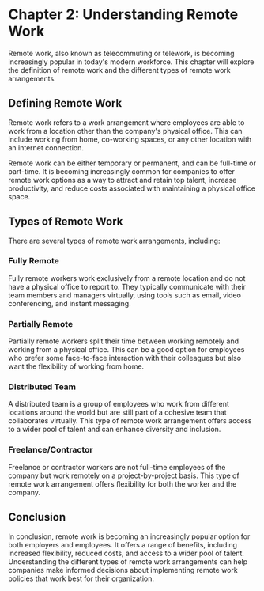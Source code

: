 Chapter 2: Understanding Remote Work
====================================

Remote work, also known as telecommuting or telework, is becoming increasingly popular in today's modern workforce. This chapter will explore the definition of remote work and the different types of remote work arrangements.

Defining Remote Work
--------------------

Remote work refers to a work arrangement where employees are able to work from a location other than the company's physical office. This can include working from home, co-working spaces, or any other location with an internet connection.

Remote work can be either temporary or permanent, and can be full-time or part-time. It is becoming increasingly common for companies to offer remote work options as a way to attract and retain top talent, increase productivity, and reduce costs associated with maintaining a physical office space.

Types of Remote Work
--------------------

There are several types of remote work arrangements, including:

### Fully Remote

Fully remote workers work exclusively from a remote location and do not have a physical office to report to. They typically communicate with their team members and managers virtually, using tools such as email, video conferencing, and instant messaging.

### Partially Remote

Partially remote workers split their time between working remotely and working from a physical office. This can be a good option for employees who prefer some face-to-face interaction with their colleagues but also want the flexibility of working from home.

### Distributed Team

A distributed team is a group of employees who work from different locations around the world but are still part of a cohesive team that collaborates virtually. This type of remote work arrangement offers access to a wider pool of talent and can enhance diversity and inclusion.

### Freelance/Contractor

Freelance or contractor workers are not full-time employees of the company but work remotely on a project-by-project basis. This type of remote work arrangement offers flexibility for both the worker and the company.

Conclusion
----------

In conclusion, remote work is becoming an increasingly popular option for both employers and employees. It offers a range of benefits, including increased flexibility, reduced costs, and access to a wider pool of talent. Understanding the different types of remote work arrangements can help companies make informed decisions about implementing remote work policies that work best for their organization.
